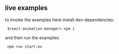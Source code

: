 ## live examples 

to invoke the examples here install dev-dependencies:

```cli
 $react-animation-manager> npm i 
```

and then run the examples:

```cli
 npm run start:ex
```